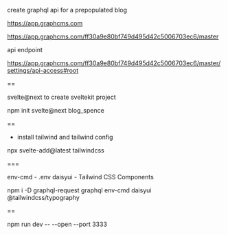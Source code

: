 create  graphql api for a prepopulated blog

https://app.graphcms.com

https://app.graphcms.com/ff30a9e80bf749d495d42c5006703ec6/master

api endpoint

https://app.graphcms.com/ff30a9e80bf749d495d42c5006703ec6/master/settings/api-access#root

==

svelte@next to create sveltekit project

npm init svelte@next blog_spence


==

- install tailwind and tailwind config

 npx svelte-add@latest tailwindcss


===


 env-cmd - .env
 daisyui - Tailwind CSS Components


npm i -D graphql-request graphql env-cmd daisyui @tailwindcss/typography

==

npm run dev -- --open --port 3333


